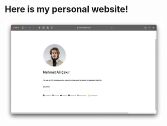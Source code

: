 # Here is my personal website!

![Website](https://github.com/mehmetalickr/mehmetalickr.github.io/blob/main/assets/img/website-ss.png)
